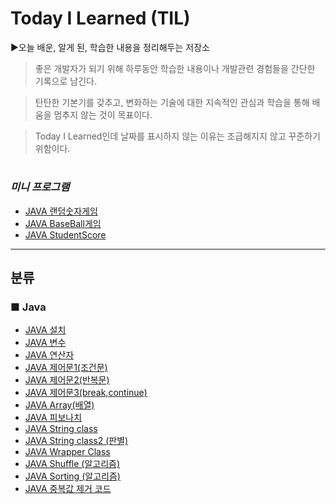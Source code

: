 # Today I Learned (TIL)

▶오늘 배운, 알게 된, 학습한 내용을 정리해두는 저장소
   
 >좋은 개발자가 되기 위해 하루동안 학습한 내용이나 개발관련 경험들을 간단한 기록으로 남긴다.

 >탄탄한 기본기를 갖추고, 변화하는 기술에 대한 지속적인 관심과 학습을 통해 배움을 멈추지 않는 것이 목표이다.

 >Today I Learned인데 날짜를 표시하지 않는 이유는 조급해지지 않고 꾸준하기 위함이다.

#
### *미니 프로그램*
+ [JAVA 랜덤숫자게임](https://github.com/byunginK/TIL/blob/master/RandomGame.java)
+ [JAVA BaseBall게임](https://github.com/byunginK/TIL/blob/master/JAVA%20BaseballGame.java)
+ [JAVA StudentScore](https://github.com/byunginK/TIL/blob/master/JAVA%20StudentManagement.java)

---
## 분류
### ■ Java
* [JAVA 설치](https://github.com/byunginK/TIL/blob/master/JAVAinstall.md)
* [JAVA 변수](https://github.com/byunginK/TIL/blob/master/Java%20Variable.md)
* [JAVA 연산자](https://github.com/byunginK/TIL/blob/master/java%20Operator.md)
* [JAVA 제어문1(조건문)](https://github.com/byunginK/TIL/blob/master/JAVA%20Control%20Flow%20Statement1.md)
* [JAVA 제어문2(반복문)](https://github.com/byunginK/TIL/blob/master/JAVA%20Control%20Flow%20Statement2.md)
* [JAVA 제어문3(break,continue)](https://github.com/byunginK/TIL/blob/master/JAVA%20Control%20Flow%20Statement3.md)
* [JAVA Array(배열)](https://github.com/byunginK/TIL/blob/master/JAVA%20Array.md)
* [JAVA 피보나치](https://github.com/byunginK/TIL/blob/master/JAVA%20fibonnaci.md)
* [JAVA String class](https://github.com/byunginK/TIL/blob/master/JAVA%20String%20Class.md)
* [JAVA String class2 (판별)](https://github.com/byunginK/TIL/blob/master/JAVA%20String%20Class%202.md)
* [JAVA Wrapper Class](https://github.com/byunginK/TIL/blob/master/JAVA%20WrapperClass.md)
* [JAVA Shuffle (알고리즘)](https://github.com/byunginK/TIL/blob/master/JAVA%20shuffle.md)
* [JAVA Sorting (알고리즘)](https://github.com/byunginK/TIL/blob/master/JAVA%20Sorting.md)
* [JAVA 중복값 제거 코드](https://github.com/byunginK/TIL/blob/master/JAVA%20duplicated%20Number.md)

